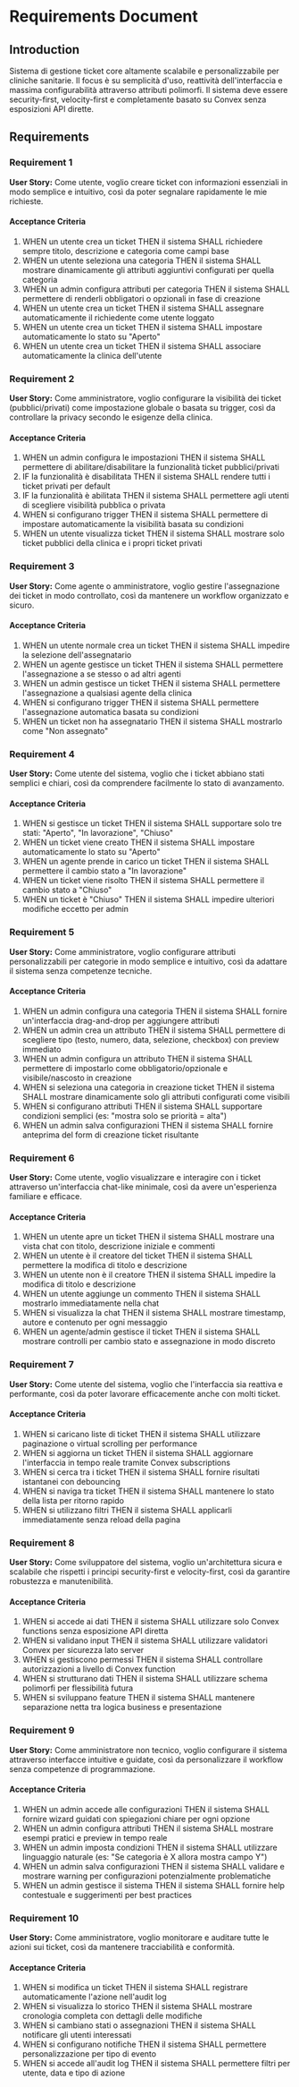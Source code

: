 # Requirements Document

## Introduction

Sistema di gestione ticket core altamente scalabile e personalizzabile per cliniche sanitarie. Il focus è su semplicità d'uso, reattività dell'interfaccia e massima configurabilità attraverso attributi polimorfi. Il sistema deve essere security-first, velocity-first e completamente basato su Convex senza esposizioni API dirette.

## Requirements

### Requirement 1

**User Story:** Come utente, voglio creare ticket con informazioni essenziali in modo semplice e intuitivo, così da poter segnalare rapidamente le mie richieste.

#### Acceptance Criteria

1. WHEN un utente crea un ticket THEN il sistema SHALL richiedere sempre titolo, descrizione e categoria come campi base
2. WHEN un utente seleziona una categoria THEN il sistema SHALL mostrare dinamicamente gli attributi aggiuntivi configurati per quella categoria
3. WHEN un admin configura attributi per categoria THEN il sistema SHALL permettere di renderli obbligatori o opzionali in fase di creazione
4. WHEN un utente crea un ticket THEN il sistema SHALL assegnare automaticamente il richiedente come utente loggato
5. WHEN un utente crea un ticket THEN il sistema SHALL impostare automaticamente lo stato su "Aperto"
6. WHEN un utente crea un ticket THEN il sistema SHALL associare automaticamente la clinica dell'utente

### Requirement 2

**User Story:** Come amministratore, voglio configurare la visibilità dei ticket (pubblici/privati) come impostazione globale o basata su trigger, così da controllare la privacy secondo le esigenze della clinica.

#### Acceptance Criteria

1. WHEN un admin configura le impostazioni THEN il sistema SHALL permettere di abilitare/disabilitare la funzionalità ticket pubblici/privati
2. IF la funzionalità è disabilitata THEN il sistema SHALL rendere tutti i ticket privati per default
3. IF la funzionalità è abilitata THEN il sistema SHALL permettere agli utenti di scegliere visibilità pubblica o privata
4. WHEN si configurano trigger THEN il sistema SHALL permettere di impostare automaticamente la visibilità basata su condizioni
5. WHEN un utente visualizza ticket THEN il sistema SHALL mostrare solo ticket pubblici della clinica e i propri ticket privati

### Requirement 3

**User Story:** Come agente o amministratore, voglio gestire l'assegnazione dei ticket in modo controllato, così da mantenere un workflow organizzato e sicuro.

#### Acceptance Criteria

1. WHEN un utente normale crea un ticket THEN il sistema SHALL impedire la selezione dell'assegnatario
2. WHEN un agente gestisce un ticket THEN il sistema SHALL permettere l'assegnazione a se stesso o ad altri agenti
3. WHEN un admin gestisce un ticket THEN il sistema SHALL permettere l'assegnazione a qualsiasi agente della clinica
4. WHEN si configurano trigger THEN il sistema SHALL permettere l'assegnazione automatica basata su condizioni
5. WHEN un ticket non ha assegnatario THEN il sistema SHALL mostrarlo come "Non assegnato"

### Requirement 4

**User Story:** Come utente del sistema, voglio che i ticket abbiano stati semplici e chiari, così da comprendere facilmente lo stato di avanzamento.

#### Acceptance Criteria

1. WHEN si gestisce un ticket THEN il sistema SHALL supportare solo tre stati: "Aperto", "In lavorazione", "Chiuso"
2. WHEN un ticket viene creato THEN il sistema SHALL impostare automaticamente lo stato su "Aperto"
3. WHEN un agente prende in carico un ticket THEN il sistema SHALL permettere il cambio stato a "In lavorazione"
4. WHEN un ticket viene risolto THEN il sistema SHALL permettere il cambio stato a "Chiuso"
5. WHEN un ticket è "Chiuso" THEN il sistema SHALL impedire ulteriori modifiche eccetto per admin

### Requirement 5

**User Story:** Come amministratore, voglio configurare attributi personalizzabili per categorie in modo semplice e intuitivo, così da adattare il sistema senza competenze tecniche.

#### Acceptance Criteria

1. WHEN un admin configura una categoria THEN il sistema SHALL fornire un'interfaccia drag-and-drop per aggiungere attributi
2. WHEN un admin crea un attributo THEN il sistema SHALL permettere di scegliere tipo (testo, numero, data, selezione, checkbox) con preview immediato
3. WHEN un admin configura un attributo THEN il sistema SHALL permettere di impostarlo come obbligatorio/opzionale e visibile/nascosto in creazione
4. WHEN si seleziona una categoria in creazione ticket THEN il sistema SHALL mostrare dinamicamente solo gli attributi configurati come visibili
5. WHEN si configurano attributi THEN il sistema SHALL supportare condizioni semplici (es: "mostra solo se priorità = alta")
6. WHEN un admin salva configurazioni THEN il sistema SHALL fornire anteprima del form di creazione ticket risultante

### Requirement 6

**User Story:** Come utente, voglio visualizzare e interagire con i ticket attraverso un'interfaccia chat-like minimale, così da avere un'esperienza familiare e efficace.

#### Acceptance Criteria

1. WHEN un utente apre un ticket THEN il sistema SHALL mostrare una vista chat con titolo, descrizione iniziale e commenti
2. WHEN un utente è il creatore del ticket THEN il sistema SHALL permettere la modifica di titolo e descrizione
3. WHEN un utente non è il creatore THEN il sistema SHALL impedire la modifica di titolo e descrizione
4. WHEN un utente aggiunge un commento THEN il sistema SHALL mostrarlo immediatamente nella chat
5. WHEN si visualizza la chat THEN il sistema SHALL mostrare timestamp, autore e contenuto per ogni messaggio
6. WHEN un agente/admin gestisce il ticket THEN il sistema SHALL mostrare controlli per cambio stato e assegnazione in modo discreto

### Requirement 7

**User Story:** Come utente del sistema, voglio che l'interfaccia sia reattiva e performante, così da poter lavorare efficacemente anche con molti ticket.

#### Acceptance Criteria

1. WHEN si caricano liste di ticket THEN il sistema SHALL utilizzare paginazione o virtual scrolling per performance
2. WHEN si aggiorna un ticket THEN il sistema SHALL aggiornare l'interfaccia in tempo reale tramite Convex subscriptions
3. WHEN si cerca tra i ticket THEN il sistema SHALL fornire risultati istantanei con debouncing
4. WHEN si naviga tra ticket THEN il sistema SHALL mantenere lo stato della lista per ritorno rapido
5. WHEN si utilizzano filtri THEN il sistema SHALL applicarli immediatamente senza reload della pagina

### Requirement 8

**User Story:** Come sviluppatore del sistema, voglio un'architettura sicura e scalabile che rispetti i principi security-first e velocity-first, così da garantire robustezza e manutenibilità.

#### Acceptance Criteria

1. WHEN si accede ai dati THEN il sistema SHALL utilizzare solo Convex functions senza esposizione API diretta
2. WHEN si validano input THEN il sistema SHALL utilizzare validatori Convex per sicurezza lato server
3. WHEN si gestiscono permessi THEN il sistema SHALL controllare autorizzazioni a livello di Convex function
4. WHEN si strutturano dati THEN il sistema SHALL utilizzare schema polimorfi per flessibilità futura
5. WHEN si sviluppano feature THEN il sistema SHALL mantenere separazione netta tra logica business e presentazione

### Requirement 9

**User Story:** Come amministratore non tecnico, voglio configurare il sistema attraverso interfacce intuitive e guidate, così da personalizzare il workflow senza competenze di programmazione.

#### Acceptance Criteria

1. WHEN un admin accede alle configurazioni THEN il sistema SHALL fornire wizard guidati con spiegazioni chiare per ogni opzione
2. WHEN un admin configura attributi THEN il sistema SHALL mostrare esempi pratici e preview in tempo reale
3. WHEN un admin imposta condizioni THEN il sistema SHALL utilizzare linguaggio naturale (es: "Se categoria è X allora mostra campo Y")
4. WHEN un admin salva configurazioni THEN il sistema SHALL validare e mostrare warning per configurazioni potenzialmente problematiche
5. WHEN un admin gestisce il sistema THEN il sistema SHALL fornire help contestuale e suggerimenti per best practices

### Requirement 10

**User Story:** Come amministratore, voglio monitorare e auditare tutte le azioni sui ticket, così da mantenere tracciabilità e conformità.

#### Acceptance Criteria

1. WHEN si modifica un ticket THEN il sistema SHALL registrare automaticamente l'azione nell'audit log
2. WHEN si visualizza lo storico THEN il sistema SHALL mostrare cronologia completa con dettagli delle modifiche
3. WHEN si cambiano stati o assegnazioni THEN il sistema SHALL notificare gli utenti interessati
4. WHEN si configurano notifiche THEN il sistema SHALL permettere personalizzazione per tipo di evento
5. WHEN si accede all'audit log THEN il sistema SHALL permettere filtri per utente, data e tipo di azione